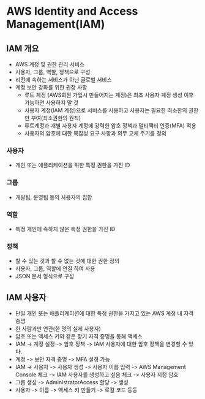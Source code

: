 # AWS Identity and Access Management(IAM)

## IAM 개요
- AWS 계정 및 권한 관리 서비스
- 사용자, 그룹, 역할, 정책으로 구성
- 리전에 속하는 서비스가 아닌 글로벌 서비스
- 계정 보안 강화를 위한 권장 사항
  - 루트 계정 (AWS회원 가입시 만들어지는 계정)은 최초 사용자 계정 생성 이후 가능하면 사용하지 말 것
  - 사용자 계정(IAM 계정)으로 서비스를 사용하고 사용자는 필요한 최소한의 권한만 부여(최소권한의 원칙)
  - 루트계정과 개별 사용자 계정에 강력한 암호 정책과 멀티팩터 인증(MFA) 적용
  - 사용자의 암호에 대한 복잡성 요구 사항과 의무 교체 주기를 정의

### 사용자 
- 개인 또는 애플리케이션을 위한 특정 권한을 가진 ID
### 그룹
- 개발팀, 운영팀 등의 사용자의 집합
### 역할
- 특정 개인에 속하지 않은 특정 권한을 가진 ID
### 정책
- 할 수 있는 것과 할 수 없는 것에 대한 권한 정의
- 사용자, 그룹, 역할에 연결 하여 사용
- JSON 문서 형식으로 구성

## IAM 사용자
- 단일 개인 또는 애플리케이션에 대한 특정 권한을 가지고 있는 AWS 계정 내 자격 증명
- 한 사람과만 연관(한 명의 실제 사용자)
- 암호 또는 액세스 키와 같은 장기 자격 증명을 통해 액세스
- IAM -> 계정 설정 -> 암호 정책 -> IAM 사용자에 대한 암호 정책을 변경할 수 있다.
- 계정 -> 보안 자격 증명 -> MFA 설정 가능
- IAM -> 사용자 -> 사용자 생성 -> 사용자 이름 입력 -> AWS Management Console 체크
-> IAM 사용자를 생성하고 싶음 체크 -> 사용자 지정 암호
- 그룹 생성 -> AdministratorAccess 할당 -> 생성
- 사용자 -> 이름 -> 액세스 키 만들기 -> 로컬 코드 등등

